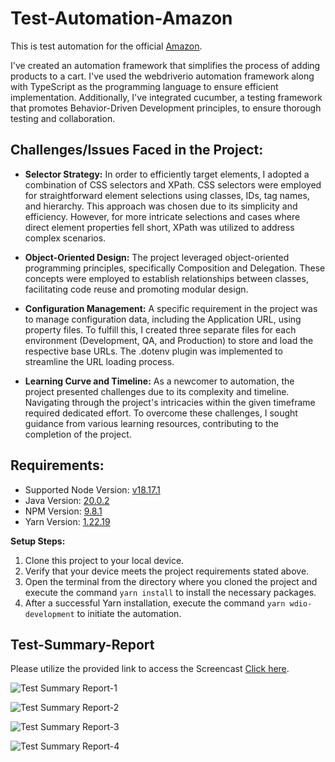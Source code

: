 # Test-Automation-Amazon
This is test automation for the official [Amazon](https://www.amazon.com/).

I've created an automation framework that simplifies the process of adding products to a cart. I've used the webdriverio automation framework along with TypeScript as the programming language to ensure efficient implementation. Additionally, I've integrated cucumber, a testing framework that promotes Behavior-Driven Development principles, to ensure thorough testing and collaboration. 


## Challenges/Issues Faced in the Project:

- **Selector Strategy:**
In order to efficiently target elements, I adopted a combination of CSS selectors and XPath. CSS selectors were employed for straightforward element selections using classes, IDs, tag names, and hierarchy. This approach was chosen due to its simplicity and efficiency. However, for more intricate selections and cases where direct element properties fell short, XPath was utilized to address complex scenarios.

- **Object-Oriented Design:**
The project leveraged object-oriented programming principles, specifically Composition and Delegation. These concepts were employed to establish relationships between classes, facilitating code reuse and promoting modular design.

- **Configuration Management:**
A specific requirement in the project was to manage configuration data, including the Application URL, using property files. To fulfill this, I created three separate files for each environment (Development, QA, and Production) to store and load the respective base URLs. The .dotenv plugin was implemented to streamline the URL loading process.

- **Learning Curve and Timeline:**
As a newcomer to automation, the project presented challenges due to its complexity and timeline. Navigating through the project's intricacies within the given timeframe required dedicated effort. To overcome these challenges, I sought guidance from various learning resources, contributing to the completion of the project.


## Requirements:
- Supported Node Version: [v18.17.1](https://nodejs.org/en/download)
- Java Version: [20.0.2](https://www.java.com/download/ie_manual.jsp)
- NPM Version: [9.8.1](https://docs.npmjs.com/downloading-and-installing-node-js-and-npm)
- Yarn Version: [1.22.19](https://classic.yarnpkg.com/lang/en/docs/install/#windows-stable)


**Setup Steps:**
1. Clone this project to your local device.
2. Verify that your device meets the project requirements stated above.
3. Open the terminal from the directory where you cloned the project and execute the command `yarn install` to install the necessary packages.
4. After a successful Yarn installation, execute the command `yarn wdio-development` to initiate the automation.


## Test-Summary-Report

Please utilize the provided link to access the Screencast [Click here](https://drive.google.com/file/d/14AW-aiYBA7ttKfaoZsh3oWE_An4m3J29/view?pli=1).

![Test Summary Report-1](https://github.com/VihangiDeSilva/Test-Automation-Amazon/assets/41775025/2c0b2cf5-560d-43e9-924f-0c9877ba523e)

![Test Summary Report-2](https://github.com/VihangiDeSilva/Test-Automation-Amazon/assets/41775025/6cde59d0-7873-411a-bea2-e195df6af2c2)

![Test Summary Report-3](https://github.com/VihangiDeSilva/Test-Automation-Amazon/assets/41775025/42d5436d-99f0-48e5-acff-a89b68ec34ea)

![Test Summary Report-4](https://github.com/VihangiDeSilva/Test-Automation-Amazon/assets/41775025/e3170be4-0ac9-491f-a5a5-737bd6d7f467)
